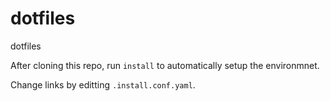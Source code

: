 # dotfiles
dotfiles

After cloning this repo, run `install` to automatically setup the environmnet.

Change links by editting `.install.conf.yaml`.
